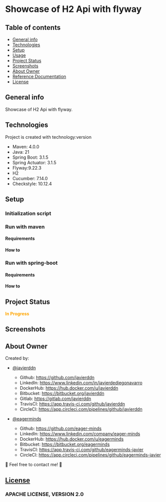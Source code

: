 # Showcase of H2 Api with flyway

## Table of contents

- [General info](#general-info)
- [Technologies](#technologies)
- [Setup](#setup)
- [Usage](#usage)
- [Project Status](#project-status)
- [Screenshots](#screenshots)
- [About Owner](#about-owner)
- [Reference Documentation](#reference-documentation)
- [License](#license)

## General info

Showcase of H2 Api with flyway.

## Technologies

Project is created with technology:version

- Maven: 4.0.0
- Java: 21
- Spring Boot: 3.1.5
- Spring Actuator: 3.1.5
- Flyway:9.22.3
- H2
- Cucumber: 7.14.0
- Checkstyle: 10.12.4

## Setup

### Initialization script

### Run with maven

#### Requirements

#### How to

### Run with spring-boot

#### Requirements

#### How to

## Project Status

<span style="color:orange">**In Progress**</span>

## Screenshots

## About Owner

Created by:

- [@javierddn](https://www.linkedin.com/in/javierdediegonavarro)
    - Github: https://github.com/javierddn
    - LinkedIn: https://www.linkedin.com/in/javierdediegonavarro
    - DockerHub: https://hub.docker.com/u/javierddn
    - Bitbucket: https://bitbucket.org/javierddn
    - Gitlab: https://gitlab.com/javierddn
    - TravisCI: https://app.travis-ci.com/github/javierddn
    - CircleCI: https://app.circleci.com/pipelines/github/javierddn

- [@eagerminds](https://www.linkedin.com/company/eager-minds)
    - Github: https://github.com/eager-minds
    - LinkedIn: https://www.linkedin.com/company/eager-minds
    - DockerHub: https://hub.docker.com/u/eagerminds
    - Bitbucket: https://bitbucket.org/eagerminds
    - TravisCI: https://app.travis-ci.com/github/eagerminds-javier
    - CircleCI: https://app.circleci.com/pipelines/github/eagerminds-javier

📩 Feel free to contact me! 📩

## [License](LICENSE)

### APACHE LICENSE, VERSION 2.0